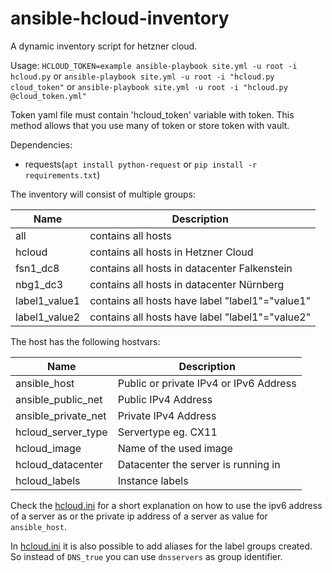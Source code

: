 # ansible-hcloud-inventory
A dynamic inventory script for hetzner cloud.

Usage:
`HCLOUD_TOKEN=example ansible-playbook site.yml -u root -i hcloud.py`
or
`ansible-playbook site.yml -u root -i "hcloud.py cloud_token"`
or
`ansible-playbook site.yml -u root -i "hcloud.py @cloud_token.yml"`

Token yaml file must contain 'hcloud_token' variable with token. This method allows that you use many of token or store token with vault.

Dependencies:
* requests(`apt install python-request` or `pip install -r requirements.txt`)

The inventory will consist of multiple groups:

Name | Description
---- | ----
all | contains all hosts
hcloud | contains all hosts in Hetzner Cloud
fsn1_dc8 | contains all hosts in datacenter Falkenstein
nbg1_dc3 | contains all hosts in datacenter Nürnberg
label1_value1 | contains all hosts have label "label1"="value1"
label1_value2 | contains all hosts have label "label1"="value2"

The host has the following hostvars:

Name | Description
---- | ----
ansible_host | Public or private IPv4 or IPv6 Address
ansible_public_net | Public IPv4 Address
ansible_private_net | Private IPv4 Address
hcloud_server_type | Servertype eg. CX11
hcloud_image | Name of the used image
hcloud_datacenter | Datacenter the server is running in
hcloud_labels | Instance labels

Check the [hcloud.ini](hcloud.ini) for a short explanation on how to use the ipv6 address of a server as or the private ip address of a server as value for `ansible_host`.

In [hcloud.ini](hcloud.ini) it is also possible to add aliases for the label groups created. So instead of `DNS_true` you can use `dnsservers` as group identifier.
